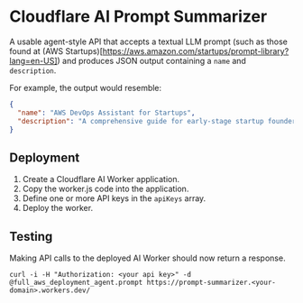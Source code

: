 # Cloudflare AI Prompt Summarizer

A usable agent-style API that accepts a textual LLM prompt (such as those found at (AWS Startups)[https://aws.amazon.com/startups/prompt-library?lang=en-US]) and produces
JSON output containing a `name` and `description`.

For example, the output would resemble:

```json
{
  "name": "AWS DevOps Assistant for Startups",
  "description": "A comprehensive guide for early-stage startup founders to implement AWS best practices and DevOps principles."
}
```

## Deployment

1. Create a Cloudflare AI Worker application.
2. Copy the worker.js code into the application.
3. Define one or more API keys in the `apiKeys` array.
4. Deploy the worker.

## Testing

Making API calls to the deployed AI Worker should now return a response.

```curl
curl -i -H "Authorization: <your api key>" -d @full_aws_deployment_agent.prompt https://prompt-summarizer.<your-domain>.workers.dev/
```
